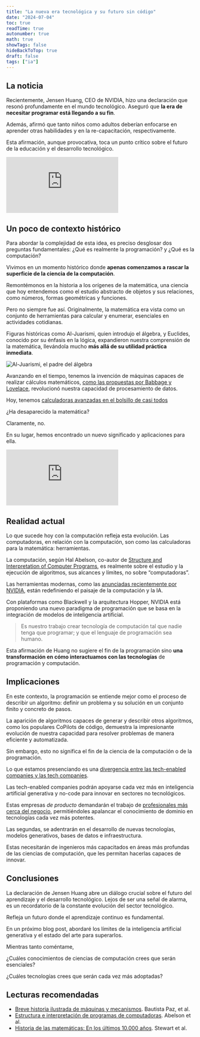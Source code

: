 ```yaml
---
title: "La nueva era tecnológica y su futuro sin código"
date: "2024-07-04"
toc: true
readTime: true
autonumber: true
math: true
showTags: false
hideBackToTop: true
draft: false
tags: ["ia"]
---
```


## La noticia

Recientemente, Jensen Huang, CEO de NVIDIA, hizo una declaración que resonó profundamente en el mundo tecnológico. Aseguró que **la era de necesitar programar está llegando a su fin**.

Además, afirmó que tanto niños como adultos deberían enfocarse en aprender otras habilidades y en la re-capacitación, respectivamente.

Esta afirmación, aunque provocativa, toca un punto crítico sobre el futuro de la educación y el desarrollo tecnológico.

<div class="youtube-embed">
<iframe src="https://www.youtube.com/embed/6Lcy2N3YcIs?si=xLgR8b4-_IjE2DAY" title="YouTube video player" frameborder="0" allow="accelerometer; autoplay; clipboard-write; encrypted-media; gyroscope; picture-in-picture; web-share" referrerpolicy="strict-origin-when-cross-origin" allowfullscreen></iframe>
</div>


## Un poco de contexto histórico

Para abordar la complejidad de esta idea, es preciso desglosar dos preguntas fundamentales: ¿Qué es realmente la programación? y ¿Qué es la computación?

Vivimos en un momento histórico donde **apenas comenzamos a rascar la superficie de la ciencia de la computación**.

Remontémonos en la historia a los orígenes de la matemática, una ciencia que hoy entendemos como el estudio abstracto de objetos y sus relaciones, como números, formas geométricas y funciones.

Pero no siempre fue así. Originalmente, la matemática era vista como un conjunto de herramientas para calcular y enumerar, esenciales en actividades cotidianas.

Figuras históricas como Al-Juarismi, quien introdujo el álgebra, y Euclides, conocido por su énfasis en la lógica, expandieron nuestra comprensión de la matemática, llevándola mucho **más allá de su utilidad práctica inmediata**.

![Al-Juarismi, el padre del álgebra](/2024-07-04-nueva-era-tecnologica-sin-codigo/al-juarismi.png)

Avanzando en el tiempo, tenemos la invención de máquinas capaces de realizar cálculos matemáticos, [como las propuestas por Babbage y Lovelace](https://www.themarginalian.org/2015/06/15/the-thrilling-adventures-of-lovelace-and-babbage-sydney-padua/), revolucionó nuestra capacidad de procesamiento de datos.

Hoy, tenemos [calculadoras avanzadas en el bolsillo de casi todos](https://news.un.org/es/story/2023/12/1526712)

¿Ha desaparecido la matemática?

Claramente, no.

En su lugar, hemos encontrado un nuevo significado y aplicaciones para ella.

<div class="youtube-embed">
<iframe src="https://www.youtube.com/embed/AHST5m31L3o?si=djfxGvLg_1FE56bM" title="YouTube video player" frameborder="0" allow="accelerometer; autoplay; clipboard-write; encrypted-media; gyroscope; picture-in-picture; web-share" referrerpolicy="strict-origin-when-cross-origin" allowfullscreen></iframe>
</div>

## Realidad actual

Lo que sucede hoy con la computación refleja esta evolución. Las computadoras, en relación con la computación, son como las calculadoras para la matemática: herramientas.

La computación, según Hal Abelson, co-autor de [Structure and Interpretation of Computer Programs](https://www.amazon.com/Structure-Interpretation-Computer-Programs-Engineering/dp/0262510871), es realmente sobre el estudio y la ejecución de algoritmos, sus alcances y límites, no sobre “computadoras”.

Las herramientas modernas, como las [anunciadas recientemente por NVIDIA](https://www.nvidia.com/es-la/data-center/technologies/blackwell-architecture/), están redefiniendo el paisaje de la computación y la IA.

Con plataformas como Blackwell y la arquitectura Hopper, NVIDIA está proponiendo una nuevo paradigma de programación que se basa en la integración de modelos de inteligencia artificial.

> Es nuestro trabajo crear tecnología de computación tal que nadie tenga que programar; y que el lenguaje de programación sea humano.

Esta afirmación de Huang no sugiere el fin de la programación sino **una transformación en cómo interactuamos con las tecnologías** de programación y computación.

## Implicaciones

En este contexto, la programación se entiende mejor como el proceso de describir un algoritmo: definir un problema y su solución en un conjunto finito y concreto de pasos.

La aparición de algoritmos capaces de generar y describir otros algoritmos, como los populares CoPilots de código, demuestra la impresionante evolución de nuestra capacidad para resolver problemas de manera eficiente y automatizada.

Sin embargo, esto no significa el fin de la ciencia de la computación o de la programación.

Lo que estamos presenciando es una [divergencia entre las tech-enabled companies y las tech companies](https://www.karllhughes.com/posts/high-tech-enabled#:~:text=As%20Erik%20Huberman%2C%20CEO%20of,today%20are%20tech%20enabled%20businesses.).

Las tech-enabled companies podrán apoyarse cada vez más en inteligencia artificial generativa y no-code para innovar en sectores no tecnológicos.

Estas empresas *de producto* demandarán el trabajo de [profesionales más cerca del negocio](https://posthog.com/blog/what-is-a-product-engineer), permitiéndoles apalancar el conocimiento de dominio en tecnologías cada vez más potentes.

Las segundas, se adentrarán en el desarrollo de nuevas tecnologías, modelos generativos, bases de datos e infraestructura.

Estas necesitarán de ingenieros más capacitados en áreas más profundas de las ciencias de computación, que les permitan hacerlas capaces de innovar.

## Conclusiones

La declaración de Jensen Huang abre un diálogo crucial sobre el futuro del aprendizaje y el desarrollo tecnológico. Lejos de ser una señal de alarma, es un recordatorio de la constante evolución del sector tecnológico.

Refleja un futuro donde el aprendizaje continuo es fundamental.

En un próximo blog post, abordaré los límites de la inteligencia artificial generativa y el estado del arte para superarlos.

Mientras tanto coméntame,

¿Cuáles conocimientos de ciencias de computación crees que serán esenciales?

¿Cuáles tecnologías crees que serán cada vez más adoptadas?

## Lecturas recomendadas

* [Breve historia ilustrada de máquinas y mecanismos](https://link.springer.com/book/10.1007/978-90-481-2512-8). Bautista Paz, et al.
* [Estructura e interpretación de programas de computadoras](https://www.amazon.com/Structure-Interpretation-Computer-Programs-Engineering/dp/0262510871). Abelson et al.
* [Historia de las matemáticas: En los últimos 10.000 años](https://www.amazon.com/-/es/Ian-Stewart/dp/8498923298). Stewart et al.